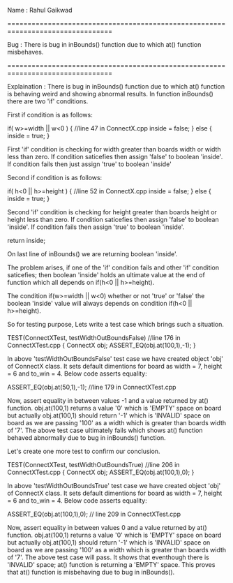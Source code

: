
Name : Rahul Gaikwad

================================================================================

Bug : There is bug in inBounds() function due to which at() function misbehaves. 

================================================================================

Explaination : There is bug in inBounds() function due to which at() function is 
behaving weird and showing abnormal results. In function inBounds() there are two 
'if' conditions. 

First if condition is as follows:

if( w>=width || w<0 ) {    //line 47 in ConnectX.cpp
		inside = false;
} else {
		inside = true;
}

First 'if' condition is checking for width greater than boards width or width less 
than zero. If condition saticefies then assign 'false' to boolean 'inside'. If 
condition fails then just assign 'true' to boolean 'inside'

Second if condition is as follows:

if( h<0 || h>=height ) {    //line 52 in ConnectX.cpp
		inside = false;
} else {
		inside = true;
}

Second 'if' condition is checking for height greater than boards height or height 
less than zero. If condition saticefies then assign 'false' to boolean 'inside'. If 
condition fails then assign 'true' to boolean 'inside'. 

return inside;

On last line of inBounds() we are returning boolean 'inside'.

The problem arises, if one of the 'if' condition fails and other 'if' condition 
saticefies; then boolean 'inside' holds an ultimate value at the end of function 
which all depends on if(h<0 || h>=height).

The condition if(w>=width || w<0) whether or not 'true' or 'false' the boolean 
'inside' value will always depends on  condition if(h<0 || h>=height).


So for testing purpose, Lets write a test case which brings such a situation.

TEST(ConnectXTest, testWidthOutBoundsFalse)  //line 176 in ConnectXTest.cpp
{
	ConnectX obj;
	ASSERT_EQ(obj.at(100,1),-1);
}

In above 'testWidthOutBoundsFalse' test case we have created object 'obj' of ConnectX 
class. It sets default dimentions for board as width = 7, height = 6 and to_win = 4. 
Below code asserts equality:

ASSERT_EQ(obj.at(50,1),-1);  //line 179 in ConnectXTest.cpp

Now, assert equality in between values -1 and a value returned by at() function. 
obj.at(100,1) returns a value '0' which is 'EMPTY' space on board but actually 
obj.at(100,1) should return '-1' which is 'INVALID' space on board as we are passing 
'100' as a width which is greater than boards width of '7'. The above test case 
ultimately fails which shows at() function behaved abnormally due to bug in inBounds() 
function.


Let's create one more test to confirm our conclusion.

TEST(ConnectXTest, testWidthOutBoundsTrue)  //line 206 in ConnectXTest.cpp
{
	ConnectX obj;
	ASSERT_EQ(obj.at(100,1),0);
}

In above 'testWidthOutBoundsTrue' test case we have created object 'obj' of ConnectX 
class. It sets default dimentions for board as width = 7, height = 6 and to_win = 4. 
Below code asserts equality:

ASSERT_EQ(obj.at(100,1),0);  // line 209 in ConnectXTest.cpp

Now, assert equality in between values 0 and a value returned by at() function. 
obj.at(100,1) returns a value '0' which is 'EMPTY' space on board but actually 
obj.at(100,1) should return '-1' which is 'INVALID' space on board as we are passing 
'100' as a width which is greater than boards width of '7'. The above test case will pass. 
It shows that eventhough there is 'INVALID' space; at() function is returning a 'EMPTY' space. 
This proves that at() function is misbehaving due to bug in inBounds().